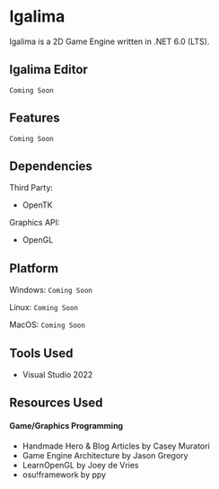 # Igalima

Igalima is a 2D Game Engine written in .NET 6.0 (LTS).


## Igalima Editor
`Coming Soon`

## Features
`Coming Soon`


## Dependencies

Third Party:
- OpenTK

Graphics API:
- OpenGL


## Platform
Windows:
`Coming Soon`

Linux:
`Coming Soon`

MacOS:
`Coming Soon`


## Tools Used

- Visual Studio 2022


## Resources Used

#### Game/Graphics Programming
- Handmade Hero & Blog Articles by Casey Muratori
- Game Engine Architecture by Jason Gregory
- LearnOpenGL by Joey de Vries
- osu!framework by ppy